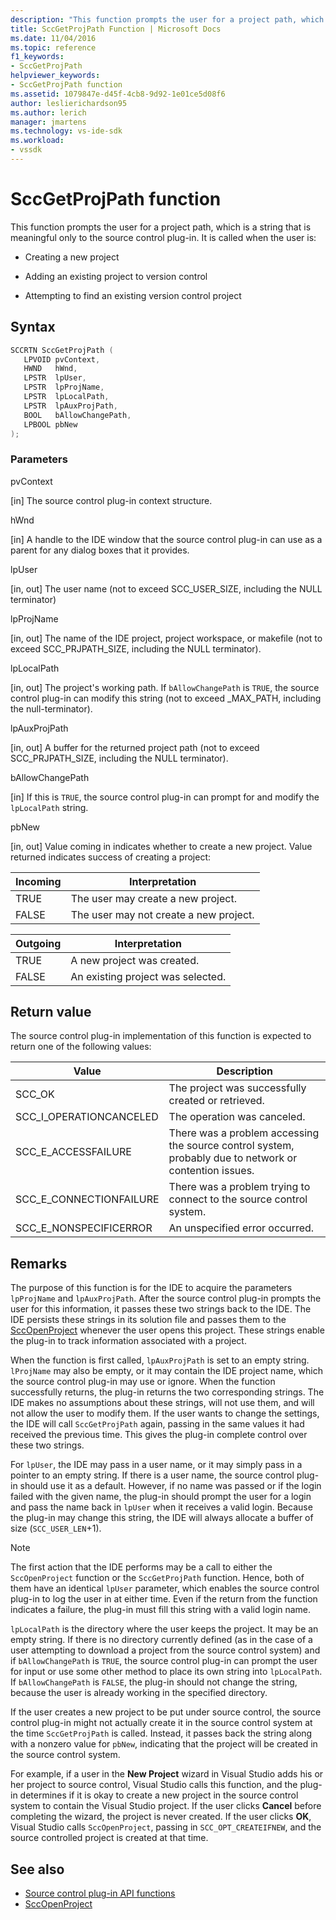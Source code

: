 ```yaml
---
description: "This function prompts the user for a project path, which is a string that is meaningful only to the source control plug-in."
title: SccGetProjPath Function | Microsoft Docs
ms.date: 11/04/2016
ms.topic: reference
f1_keywords:
- SccGetProjPath
helpviewer_keywords:
- SccGetProjPath function
ms.assetid: 1079847e-d45f-4cb8-9d92-1e01ce5d08f6
author: leslierichardson95
ms.author: lerich
manager: jmartens
ms.technology: vs-ide-sdk
ms.workload:
- vssdk
---
```

# SccGetProjPath function
This function prompts the user for a project path, which is a string that is meaningful only to the source control plug-in. It is called when the user is:

- Creating a new project

- Adding an existing project to version control

- Attempting to find an existing version control project

## Syntax

```cpp
SCCRTN SccGetProjPath (
   LPVOID pvContext,
   HWND   hWnd,
   LPSTR  lpUser,
   LPSTR  lpProjName,
   LPSTR  lpLocalPath,
   LPSTR  lpAuxProjPath,
   BOOL   bAllowChangePath,
   LPBOOL pbNew
);
```

### Parameters
 pvContext

[in] The source control plug-in context structure.

 hWnd

[in] A handle to the IDE window that the source control plug-in can use as a parent for any dialog boxes that it provides.

 lpUser

[in, out] The user name (not to exceed SCC_USER_SIZE, including the NULL terminator)

 lpProjName

[in, out] The name of the IDE project, project workspace, or makefile (not to exceed SCC_PRJPATH_SIZE, including the NULL terminator).

 lpLocalPath

[in, out] The project's working path. If `bAllowChangePath` is `TRUE`, the source control plug-in can modify this string (not to exceed _MAX_PATH, including the null-terminator).

 lpAuxProjPath

[in, out] A buffer for the returned project path (not to exceed SCC_PRJPATH_SIZE, including the NULL terminator).

 bAllowChangePath

[in] If this is `TRUE`, the source control plug-in can prompt for and modify the `lpLocalPath` string.

 pbNew

[in, out] Value coming in indicates whether to create a new project. Value returned indicates success of creating a project:

|Incoming|Interpretation|
|--------------|--------------------|
|TRUE|The user may create a new project.|
|FALSE|The user may not create a new project.|

|Outgoing|Interpretation|
|--------------|--------------------|
|TRUE|A new project was created.|
|FALSE|An existing project was selected.|

## Return value
 The source control plug-in implementation of this function is expected to return one of the following values:

|Value|Description|
|-----------|-----------------|
|SCC_OK|The project was successfully created or retrieved.|
|SCC_I_OPERATIONCANCELED|The operation was canceled.|
|SCC_E_ACCESSFAILURE|There was a problem accessing the source control system, probably due to network or contention issues.|
|SCC_E_CONNECTIONFAILURE|There was a problem trying to connect to the source control system.|
|SCC_E_NONSPECIFICERROR|An unspecified error occurred.|

## Remarks
 The purpose of this function is for the IDE to acquire the parameters `lpProjName` and `lpAuxProjPath`. After the source control plug-in prompts the user for this information, it passes these two strings back to the IDE. The IDE persists these strings in its solution file and passes them to the [SccOpenProject](../extensibility/sccopenproject-function.md) whenever the user opens this project. These strings enable the plug-in to track information associated with a project.

 When the function is first called, `lpAuxProjPath` is set to an empty string. `lProjName` may also be empty, or it may contain the IDE project name, which the source control plug-in may use or ignore. When the function successfully returns, the plug-in returns the two corresponding strings. The IDE makes no assumptions about these strings, will not use them, and will not allow the user to modify them. If the user wants to change the settings, the IDE will call `SccGetProjPath` again, passing in the same values it had received the previous time. This gives the plug-in complete control over these two strings.

 For `lpUser`, the IDE may pass in a user name, or it may simply pass in a pointer to an empty string. If there is a user name, the source control plug-in should use it as a default. However, if no name was passed or if the login failed with the given name, the plug-in should prompt the user for a login and pass the name back in `lpUser` when it receives a valid login. Because the plug-in may change this string, the IDE will always allocate a buffer of size (`SCC_USER_LEN`+1).

> [!NOTE]
> The first action that the IDE performs may be a call to either the `SccOpenProject` function or the `SccGetProjPath` function. Hence, both of them have an identical `lpUser` parameter, which enables the source control plug-in to log the user in at either time. Even if the return from the function indicates a failure, the plug-in must fill this string with a valid login name.

 `lpLocalPath` is the directory where the user keeps the project. It may be an empty string. If there is no directory currently defined (as in the case of a user attempting to download a project from the source control system) and if `bAllowChangePath` is `TRUE`, the source control plug-in can prompt the user for input or use some other method to place its own string into `lpLocalPath`. If `bAllowChangePath` is `FALSE`, the plug-in should not change the string, because the user is already working in the specified directory.

 If the user creates a new project to be put under source control, the source control plug-in might not actually create it in the source control system at the time `SccGetProjPath` is called. Instead, it passes back the string along with a nonzero value for `pbNew`, indicating that the project will be created in the source control system.

 For example, if a user in the **New Project** wizard in Visual Studio adds his or her project to source control, Visual Studio calls this function, and the plug-in determines if it is okay to create a new project in the source control system to contain the Visual Studio project. If the user clicks **Cancel** before completing the wizard, the project is never created. If the user clicks **OK**, Visual Studio calls `SccOpenProject`, passing in `SCC_OPT_CREATEIFNEW`, and the source controlled project is created at that time.

## See also
- [Source control plug-in API functions](../extensibility/source-control-plug-in-api-functions.md)
- [SccOpenProject](../extensibility/sccopenproject-function.md)
